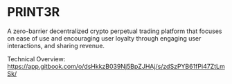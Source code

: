 # PRINT3R

A zero-barrier decentralized crypto perpetual trading platform that focuses on ease of use and encouraging user loyalty through engaging user interactions, and sharing revenue.

Technical Overview: https://app.gitbook.com/o/dsHkkzB039Nj5BpZJHAj/s/zdSzPYB61fPi47ZtLmSk/
